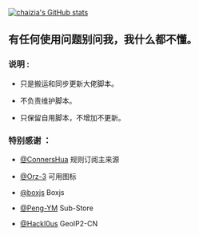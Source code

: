 [![chaizia's GitHub stats](https://github-readme-stats.vercel.app/api?username=chaizia&show_icons=true&count_private=true&icon_color=008080&text_color=00AEFF&bg_color=27282200)](https://github.com/chaizib)
## 有任何使用问题别问我，我什么都不懂。
### 说明 :

* 只是搬运和同步更新大佬脚本。

* 不负责维护脚本。

* 只保留自用脚本，不增加不更新。

### 特别感谢 ：

* [@ConnersHua](https://github.com/ConnersHua/RuleGo/tree/master/Surge) 规则订阅主来源

* [@Orz-3](https://github.com/Orz-3/mini) 可用图标

* [@boxjs](https://chavyleung.gitbook.io/boxjs/) Boxjs

* [@Peng-YM](https://github.com/Peng-YM/Sub-Store/tree/master/config) Sub-Store

* [@Hackl0us](https://github.com/Hackl0us/GeoIP2-CN) GeoIP2-CN
